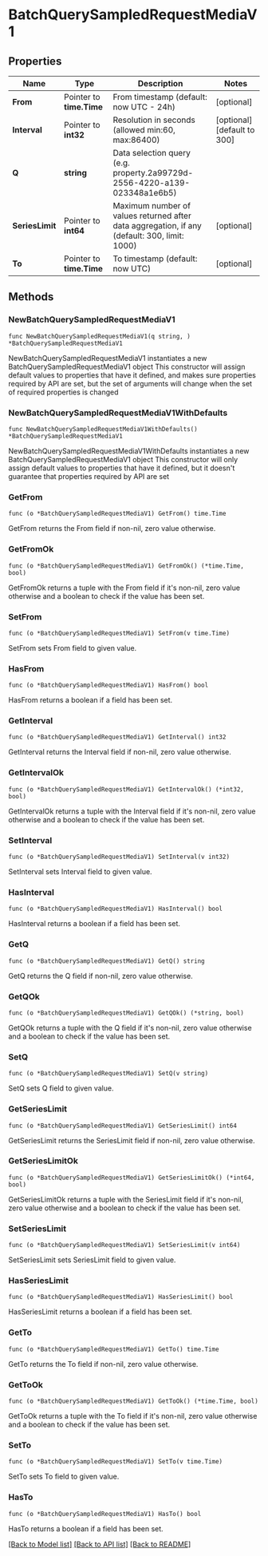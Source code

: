# BatchQuerySampledRequestMediaV1

## Properties

Name | Type | Description | Notes
------------ | ------------- | ------------- | -------------
**From** | Pointer to **time.Time** | From timestamp (default: now UTC - 24h) | [optional] 
**Interval** | Pointer to **int32** | Resolution in seconds (allowed min:60, max:86400) | [optional] [default to 300]
**Q** | **string** | Data selection query (e.g. property.2a99729d-2556-4220-a139-023348a1e6b5) | 
**SeriesLimit** | Pointer to **int64** | Maximum number of values returned after data aggregation, if any (default: 300, limit: 1000) | [optional] 
**To** | Pointer to **time.Time** | To timestamp (default: now UTC) | [optional] 

## Methods

### NewBatchQuerySampledRequestMediaV1

`func NewBatchQuerySampledRequestMediaV1(q string, ) *BatchQuerySampledRequestMediaV1`

NewBatchQuerySampledRequestMediaV1 instantiates a new BatchQuerySampledRequestMediaV1 object
This constructor will assign default values to properties that have it defined,
and makes sure properties required by API are set, but the set of arguments
will change when the set of required properties is changed

### NewBatchQuerySampledRequestMediaV1WithDefaults

`func NewBatchQuerySampledRequestMediaV1WithDefaults() *BatchQuerySampledRequestMediaV1`

NewBatchQuerySampledRequestMediaV1WithDefaults instantiates a new BatchQuerySampledRequestMediaV1 object
This constructor will only assign default values to properties that have it defined,
but it doesn't guarantee that properties required by API are set

### GetFrom

`func (o *BatchQuerySampledRequestMediaV1) GetFrom() time.Time`

GetFrom returns the From field if non-nil, zero value otherwise.

### GetFromOk

`func (o *BatchQuerySampledRequestMediaV1) GetFromOk() (*time.Time, bool)`

GetFromOk returns a tuple with the From field if it's non-nil, zero value otherwise
and a boolean to check if the value has been set.

### SetFrom

`func (o *BatchQuerySampledRequestMediaV1) SetFrom(v time.Time)`

SetFrom sets From field to given value.

### HasFrom

`func (o *BatchQuerySampledRequestMediaV1) HasFrom() bool`

HasFrom returns a boolean if a field has been set.

### GetInterval

`func (o *BatchQuerySampledRequestMediaV1) GetInterval() int32`

GetInterval returns the Interval field if non-nil, zero value otherwise.

### GetIntervalOk

`func (o *BatchQuerySampledRequestMediaV1) GetIntervalOk() (*int32, bool)`

GetIntervalOk returns a tuple with the Interval field if it's non-nil, zero value otherwise
and a boolean to check if the value has been set.

### SetInterval

`func (o *BatchQuerySampledRequestMediaV1) SetInterval(v int32)`

SetInterval sets Interval field to given value.

### HasInterval

`func (o *BatchQuerySampledRequestMediaV1) HasInterval() bool`

HasInterval returns a boolean if a field has been set.

### GetQ

`func (o *BatchQuerySampledRequestMediaV1) GetQ() string`

GetQ returns the Q field if non-nil, zero value otherwise.

### GetQOk

`func (o *BatchQuerySampledRequestMediaV1) GetQOk() (*string, bool)`

GetQOk returns a tuple with the Q field if it's non-nil, zero value otherwise
and a boolean to check if the value has been set.

### SetQ

`func (o *BatchQuerySampledRequestMediaV1) SetQ(v string)`

SetQ sets Q field to given value.


### GetSeriesLimit

`func (o *BatchQuerySampledRequestMediaV1) GetSeriesLimit() int64`

GetSeriesLimit returns the SeriesLimit field if non-nil, zero value otherwise.

### GetSeriesLimitOk

`func (o *BatchQuerySampledRequestMediaV1) GetSeriesLimitOk() (*int64, bool)`

GetSeriesLimitOk returns a tuple with the SeriesLimit field if it's non-nil, zero value otherwise
and a boolean to check if the value has been set.

### SetSeriesLimit

`func (o *BatchQuerySampledRequestMediaV1) SetSeriesLimit(v int64)`

SetSeriesLimit sets SeriesLimit field to given value.

### HasSeriesLimit

`func (o *BatchQuerySampledRequestMediaV1) HasSeriesLimit() bool`

HasSeriesLimit returns a boolean if a field has been set.

### GetTo

`func (o *BatchQuerySampledRequestMediaV1) GetTo() time.Time`

GetTo returns the To field if non-nil, zero value otherwise.

### GetToOk

`func (o *BatchQuerySampledRequestMediaV1) GetToOk() (*time.Time, bool)`

GetToOk returns a tuple with the To field if it's non-nil, zero value otherwise
and a boolean to check if the value has been set.

### SetTo

`func (o *BatchQuerySampledRequestMediaV1) SetTo(v time.Time)`

SetTo sets To field to given value.

### HasTo

`func (o *BatchQuerySampledRequestMediaV1) HasTo() bool`

HasTo returns a boolean if a field has been set.


[[Back to Model list]](../README.md#documentation-for-models) [[Back to API list]](../README.md#documentation-for-api-endpoints) [[Back to README]](../README.md)


